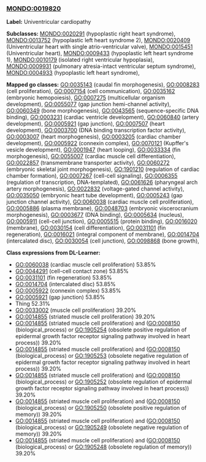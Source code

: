 
### [MONDO:0019820](http://purl.obolibrary.org/obo/MONDO_0019820)
**Label:** Univentricular cardiopathy

**Subclasses:** [MONDO:0020291](http://purl.obolibrary.org/obo/MONDO_0020291) (hypoplastic right heart syndrome), [MONDO:0013752](http://purl.obolibrary.org/obo/MONDO_0013752) (hypoplastic left heart syndrome 2), [MONDO:0020409](http://purl.obolibrary.org/obo/MONDO_0020409) (Univentricular heart with single atrio-ventricular valve), [MONDO:0015451](http://purl.obolibrary.org/obo/MONDO_0015451) (Univentricular heart), [MONDO:0009433](http://purl.obolibrary.org/obo/MONDO_0009433) (hypoplastic left heart syndrome 1), [MONDO:0010179](http://purl.obolibrary.org/obo/MONDO_0010179) (isolated right ventricular hypoplasia), [MONDO:0009931](http://purl.obolibrary.org/obo/MONDO_0009931) (pulmonary atresia-intact ventricular septum syndrome), [MONDO:0004933](http://purl.obolibrary.org/obo/MONDO_0004933) (hypoplastic left heart syndrome), 

**Mapped go classes:** [GO:0035143](http://purl.obolibrary.org/obo/GO_0035143) (caudal fin morphogenesis), [GO:0008283](http://purl.obolibrary.org/obo/GO_0008283) (cell proliferation), [GO:0007154](http://purl.obolibrary.org/obo/GO_0007154) (cell communication), [GO:0035162](http://purl.obolibrary.org/obo/GO_0035162) (embryonic hemopoiesis), [GO:0007275](http://purl.obolibrary.org/obo/GO_0007275) (multicellular organism development), [GO:0055077](http://purl.obolibrary.org/obo/GO_0055077) (gap junction hemi-channel activity), [GO:0060349](http://purl.obolibrary.org/obo/GO_0060349) (bone morphogenesis), [GO:0043565](http://purl.obolibrary.org/obo/GO_0043565) (sequence-specific DNA binding), [GO:0003231](http://purl.obolibrary.org/obo/GO_0003231) (cardiac ventricle development), [GO:0060840](http://purl.obolibrary.org/obo/GO_0060840) (artery development), [GO:0005921](http://purl.obolibrary.org/obo/GO_0005921) (gap junction), [GO:0007507](http://purl.obolibrary.org/obo/GO_0007507) (heart development), [GO:0003700](http://purl.obolibrary.org/obo/GO_0003700) (DNA binding transcription factor activity), [GO:0003007](http://purl.obolibrary.org/obo/GO_0003007) (heart morphogenesis), [GO:0003205](http://purl.obolibrary.org/obo/GO_0003205) (cardiac chamber development), [GO:0005922](http://purl.obolibrary.org/obo/GO_0005922) (connexin complex), [GO:0070121](http://purl.obolibrary.org/obo/GO_0070121) (Kupffer's vesicle development), [GO:0001947](http://purl.obolibrary.org/obo/GO_0001947) (heart looping), [GO:0033334](http://purl.obolibrary.org/obo/GO_0033334) (fin morphogenesis), [GO:0055007](http://purl.obolibrary.org/obo/GO_0055007) (cardiac muscle cell differentiation), [GO:0022857](http://purl.obolibrary.org/obo/GO_0022857) (transmembrane transporter activity), [GO:0060272](http://purl.obolibrary.org/obo/GO_0060272) (embryonic skeletal joint morphogenesis), [GO:1901210](http://purl.obolibrary.org/obo/GO_1901210) (regulation of cardiac chamber formation), [GO:0007267](http://purl.obolibrary.org/obo/GO_0007267) (cell-cell signaling), [GO:0006355](http://purl.obolibrary.org/obo/GO_0006355) (regulation of transcription, DNA-templated), [GO:0061626](http://purl.obolibrary.org/obo/GO_0061626) (pharyngeal arch artery morphogenesis), [GO:0022832](http://purl.obolibrary.org/obo/GO_0022832) (voltage-gated channel activity), [GO:0035050](http://purl.obolibrary.org/obo/GO_0035050) (embryonic heart tube development), [GO:0005243](http://purl.obolibrary.org/obo/GO_0005243) (gap junction channel activity), [GO:0060038](http://purl.obolibrary.org/obo/GO_0060038) (cardiac muscle cell proliferation), [GO:0005886](http://purl.obolibrary.org/obo/GO_0005886) (plasma membrane), [GO:0048703](http://purl.obolibrary.org/obo/GO_0048703) (embryonic viscerocranium morphogenesis), [GO:0003677](http://purl.obolibrary.org/obo/GO_0003677) (DNA binding), [GO:0005634](http://purl.obolibrary.org/obo/GO_0005634) (nucleus), [GO:0005911](http://purl.obolibrary.org/obo/GO_0005911) (cell-cell junction), [GO:0005515](http://purl.obolibrary.org/obo/GO_0005515) (protein binding), [GO:0016020](http://purl.obolibrary.org/obo/GO_0016020) (membrane), [GO:0030154](http://purl.obolibrary.org/obo/GO_0030154) (cell differentiation), [GO:0031101](http://purl.obolibrary.org/obo/GO_0031101) (fin regeneration), [GO:0016021](http://purl.obolibrary.org/obo/GO_0016021) (integral component of membrane), [GO:0014704](http://purl.obolibrary.org/obo/GO_0014704) (intercalated disc), [GO:0030054](http://purl.obolibrary.org/obo/GO_0030054) (cell junction), [GO:0098868](http://purl.obolibrary.org/obo/GO_0098868) (bone growth), 

**Class expressions from DL-Learner:**

- [GO:0060038](http://purl.obolibrary.org/obo/GO_0060038) (cardiac muscle cell proliferation) 53.85%
- [GO:0044291](http://purl.obolibrary.org/obo/GO_0044291) (cell-cell contact zone) 53.85%
- [GO:0031101](http://purl.obolibrary.org/obo/GO_0031101) (fin regeneration) 53.85%
- [GO:0014704](http://purl.obolibrary.org/obo/GO_0014704) (intercalated disc) 53.85%
- [GO:0005922](http://purl.obolibrary.org/obo/GO_0005922) (connexin complex) 53.85%
- [GO:0005921](http://purl.obolibrary.org/obo/GO_0005921) (gap junction) 53.85%
- Thing 52.31%
- [GO:0033002](http://purl.obolibrary.org/obo/GO_0033002) (muscle cell proliferation) 39.20%
- [GO:0014855](http://purl.obolibrary.org/obo/GO_0014855) (striated muscle cell proliferation) 39.20%
- [GO:0014855](http://purl.obolibrary.org/obo/GO_0014855) (striated muscle cell proliferation) and ([GO:0008150](http://purl.obolibrary.org/obo/GO_0008150) (biological_process) or [GO:1905254](http://purl.obolibrary.org/obo/GO_1905254) (obsolete positive regulation of epidermal growth factor receptor signaling pathway involved in heart process)) 39.20%
- [GO:0014855](http://purl.obolibrary.org/obo/GO_0014855) (striated muscle cell proliferation) and ([GO:0008150](http://purl.obolibrary.org/obo/GO_0008150) (biological_process) or [GO:1905253](http://purl.obolibrary.org/obo/GO_1905253) (obsolete negative regulation of epidermal growth factor receptor signaling pathway involved in heart process)) 39.20%
- [GO:0014855](http://purl.obolibrary.org/obo/GO_0014855) (striated muscle cell proliferation) and ([GO:0008150](http://purl.obolibrary.org/obo/GO_0008150) (biological_process) or [GO:1905252](http://purl.obolibrary.org/obo/GO_1905252) (obsolete regulation of epidermal growth factor receptor signaling pathway involved in heart process)) 39.20%
- [GO:0014855](http://purl.obolibrary.org/obo/GO_0014855) (striated muscle cell proliferation) and ([GO:0008150](http://purl.obolibrary.org/obo/GO_0008150) (biological_process) or [GO:1905250](http://purl.obolibrary.org/obo/GO_1905250) (obsolete positive regulation of memory)) 39.20%
- [GO:0014855](http://purl.obolibrary.org/obo/GO_0014855) (striated muscle cell proliferation) and ([GO:0008150](http://purl.obolibrary.org/obo/GO_0008150) (biological_process) or [GO:1905249](http://purl.obolibrary.org/obo/GO_1905249) (obsolete negative regulation of memory)) 39.20%
- [GO:0014855](http://purl.obolibrary.org/obo/GO_0014855) (striated muscle cell proliferation) and ([GO:0008150](http://purl.obolibrary.org/obo/GO_0008150) (biological_process) or [GO:1905248](http://purl.obolibrary.org/obo/GO_1905248) (obsolete regulation of memory)) 39.20%


